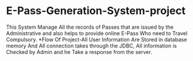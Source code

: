 # E-Pass-Generation-System-project
This System Manage All the records of Passes that are issued by the Administrative and also helps to provide online E-Pass Who need to Travel Compulsory.  *Flow Of Project-All User Information Are Stored in database memory And All connection takes through the JDBC, All information is Checked by Admin and he Take a response from the server.   
